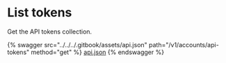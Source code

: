 # List tokens

Get the API tokens collection.

{% swagger src="../../../.gitbook/assets/api.json" path="/v1/accounts/api-tokens" method="get" %}
[api.json](../../../.gitbook/assets/api.json)
{% endswagger %}
